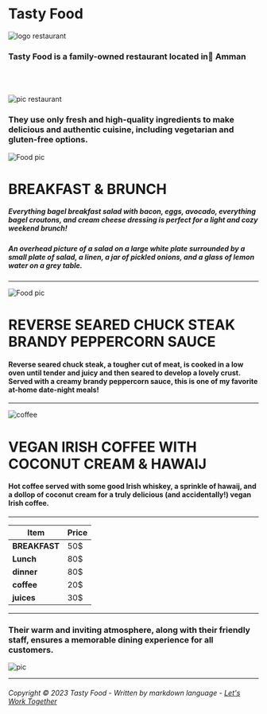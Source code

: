 # **Tasty Food**



![logo restaurant](https://mir-s3-cdn-cf.behance.net/project_modules/fs/4a0129115068253.64539737ee72d.png)  

### Tasty Food is a family-owned restaurant located in ِAmman 
\
\
\
![pic restaurant](https://mir-s3-cdn-cf.behance.net/project_modules/fs/ec860e115068253.64539737f0145.png)


### They use only fresh and high-quality ingredients to make delicious and authentic cuisine, including vegetarian and gluten-free options.

![Food pic](https://www.pngmart.com/files/15/Salad-Food-Plate-Top-View-PNG.png)

 # BREAKFAST & BRUNCH

##### Everything bagel breakfast salad with bacon, eggs, avocado, everything bagel croutons, and cream cheese dressing is perfect for a light and cozy weekend brunch!

##### An overhead picture of a salad on a large white plate surrounded by a small plate of salad, a linen, a jar of pickled onions, and a glass of lemon water on a grey table.



---
![Food pic](https://www.pngmart.com/files/15/Food-Plate-Top-View-Nutrition-PNG.png)

# REVERSE SEARED CHUCK STEAK BRANDY PEPPERCORN SAUCE

#### Reverse seared chuck steak, a tougher cut of meat, is cooked in a low oven until tender and juicy and then seared to develop a lovely crust. Served with a creamy brandy peppercorn sauce, this is one of my favorite at-home date-night meals! 


---

![coffee](https://www.pngmart.com/files/15/Fresh-Coffee-Beans-Transparent-PNG.png)


# VEGAN IRISH COFFEE WITH COCONUT CREAM & HAWAIJ


#### Hot coffee served with some good Irish whiskey, a sprinkle of hawaij, and a dollop of coconut cream for a truly delicious (and accidentally!) vegan Irish coffee.


---


| Item          | Price | 
|---------------|:----- |
| **BREAKFAST** |  50$  |  
| **Lunch**     |  80$  | 
| **dinner**    |  80$  |         
| **coffee**    |  20$  |           
| **juices**    |  30$  |       

---
### Their warm and inviting atmosphere, along with their friendly staff, ensures a memorable dining experience for all customers. 

![pic](https://mir-s3-cdn-cf.behance.net/project_modules/fs/6bcbe2115068253.64539737ec242.png) 


 ----

###### Copyright © 2023 Tasty Food - Written by markdown language - [Let's Work Together](https://duaahammo.myportfolio.com/contact) 
